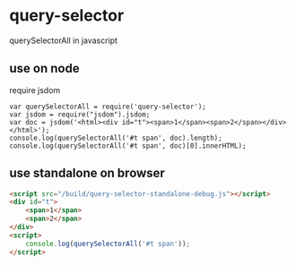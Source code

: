 # query-selector

querySelectorAll in javascript

## use on node

require jsdom

```
var querySelectorAll = require('query-selector');
var jsdom = require("jsdom").jsdom;
var doc = jsdom('<html><div id="t"><span>1</span><span>2</span></div></html>');
console.log(querySelectorAll('#t span', doc).length);
console.log(querySelectorAll('#t span', doc)[0].innerHTML);
```

## use standalone on browser

```html
<script src="/build/query-selector-standalone-debug.js"></script>
<div id="t">
    <span>1</span>
    <span>2</span>
</div>
<script>
    console.log(querySelectorAll('#t span'));
</script>
```
